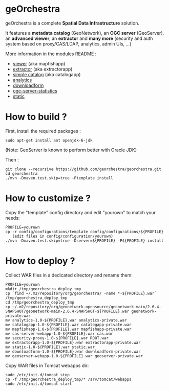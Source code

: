 geOrchestra
===========

geOrchestra is a complete **Spatial Data Infrastructure** solution.

It features a **metadata catalog** (GeoNetwork), an **OGC server** (GeoServer), an **advanced viewer**, an **extractor** and **many more** (security and auth system based on proxy/CAS/LDAP, analytics, admin UIs, ...)

More information in the modules README :
 * [viewer](https://github.com/georchestra/georchestra/blob/master/mapfishapp/README.md) (aka mapfishapp)
 * [extractor](https://github.com/georchestra/georchestra/blob/master/extractorapp/README.md) (aka extractorapp)
 * [simple catalog](https://github.com/georchestra/georchestra/blob/master/catalogapp/README.md) (aka catalogapp)
 * [analytics](https://github.com/georchestra/georchestra/blob/master/analytics/README.md)
 * [downloadform](https://github.com/georchestra/georchestra/blob/master/downloadform/README.md)
 * [ogc-server-statistics](https://github.com/georchestra/georchestra/blob/master/ogc-server-statistics/README.md)
 * [static](https://github.com/georchestra/georchestra/blob/master/static/README.md)


How to build ?
==============

First, install the required packages : 

    sudo apt-get install ant openjdk-6-jdk

(Note: GeoServer is known to perform better with Oracle JDK)

Then :

    git clone --recursive https://github.com/georchestra/georchestra.git
    cd georchestra
    ./mvn -Dmaven.test.skip=true -Ptemplate install

How to customize ?
==================
 
Copy the "template" config directory and edit "yourown" to match your needs:

    PROFILE=yourown
    cp -r config/configurations/template config/configurations/${PROFILE}
       (edit files in config/configuration/yourown)
    ./mvn -Dmaven.test.skip=true -Dserver=${PROFILE} -P${PROFILE} install

How to deploy ?
===============

Collect WAR files in a dedicated directory and rename them:

    PROFILE=yourown
    mkdir /tmp/georchestra_deploy_tmp
    cp `find ~/.m2/repository/org/georchestra/ -name *-${PROFILE}.war` /tmp/georchestra_deploy_tmp
    cd /tmp/georchestra_deploy_tmp
    cp ~/.m2/repository/org/geonetwork-opensource/geonetwork-main/2.6.4-SNAPSHOT/geonetwork-main-2.6.4-SNAPSHOT-${PROFILE}.war geonetwork-private.war
    mv analytics-1.0-${PROFILE}.war analytics-private.war
    mv catalogapp-1.0-${PROFILE}.war catalogapp-private.war
    mv mapfishapp-1.0-${PROFILE}.war mapfishapp-private.war
    mv cas-server-webapp-1.0-${PROFILE}.war cas.war
    mv security-proxy-1.0-${PROFILE}.war ROOT.war
    mv extractorapp-1.0-${PROFILE}.war extractorapp-private.war
    mv static-1.0-${PROFILE}.war static.war
    mv downloadform-1.0-${PROFILE}.war downloadform-private.war
    mv geoserver-webapp-1.0-${PROFILE}.war geoserver-private.war

Copy WAR files in Tomcat webapps dir:

    sudo /etc/init.d/tomcat stop
    cp -f /tmp/georchestra_deploy_tmp/* /srv/tomcat/webapps
    sudo /etc/init.d/tomcat start

